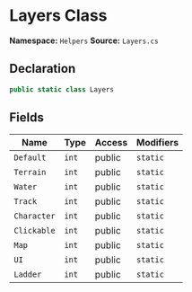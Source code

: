 # Layers Class

**Namespace:** `Helpers`
**Source:** `Layers.cs`

## Declaration

```csharp
public static class Layers
```

## Fields

| Name | Type | Access | Modifiers |
|------|------|--------|-----------|
| `Default` | `int` | public | `static` |
| `Terrain` | `int` | public | `static` |
| `Water` | `int` | public | `static` |
| `Track` | `int` | public | `static` |
| `Character` | `int` | public | `static` |
| `Clickable` | `int` | public | `static` |
| `Map` | `int` | public | `static` |
| `UI` | `int` | public | `static` |
| `Ladder` | `int` | public | `static` |

